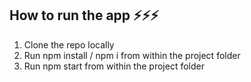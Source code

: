 ## How to run the app ⚡⚡⚡
1. Clone the repo locally
2. Run npm install / npm i from within the project folder
3. Run npm start from within the project folder
